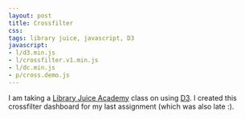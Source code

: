 ```yaml
---
layout: post
title: Crossfilter
css:
tags: library juice, javascript, D3
javascript:
- l/d3.min.js
- l/crossfilter.v1.min.js
- l/dc.min.js
- p/cross.demo.js
---
```


<div id="question_half_hour"></div>
<div id="question_weekday"></div>

I am taking a [Library Juice Academy](http://libraryjuiceacademy.com/) class on using [D3](http://d3js.org/). I created this crossfilter dashboard for my last assignment (which was also late :).